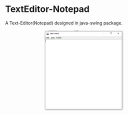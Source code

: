 # TextEditor-Notepad

<p>A Text-Editor(Notepad) designed in java-swing package.</p>

<p align="center">
<img src="Notepad-img.png" width="50%",height="50%"/>
</p>
